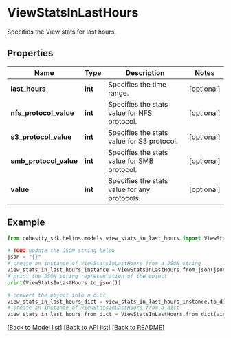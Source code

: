 # ViewStatsInLastHours

Specifies the View stats for last hours.

## Properties

Name | Type | Description | Notes
------------ | ------------- | ------------- | -------------
**last_hours** | **int** | Specifies the time range. | [optional] 
**nfs_protocol_value** | **int** | Specifies the stats value for NFS protocol. | [optional] 
**s3_protocol_value** | **int** | Specifies the stats value for S3 protocol. | [optional] 
**smb_protocol_value** | **int** | Specifies the stats value for SMB protocol. | [optional] 
**value** | **int** | Specifies the stats value for any protocols. | [optional] 

## Example

```python
from cohesity_sdk.helios.models.view_stats_in_last_hours import ViewStatsInLastHours

# TODO update the JSON string below
json = "{}"
# create an instance of ViewStatsInLastHours from a JSON string
view_stats_in_last_hours_instance = ViewStatsInLastHours.from_json(json)
# print the JSON string representation of the object
print(ViewStatsInLastHours.to_json())

# convert the object into a dict
view_stats_in_last_hours_dict = view_stats_in_last_hours_instance.to_dict()
# create an instance of ViewStatsInLastHours from a dict
view_stats_in_last_hours_from_dict = ViewStatsInLastHours.from_dict(view_stats_in_last_hours_dict)
```
[[Back to Model list]](../README.md#documentation-for-models) [[Back to API list]](../README.md#documentation-for-api-endpoints) [[Back to README]](../README.md)



